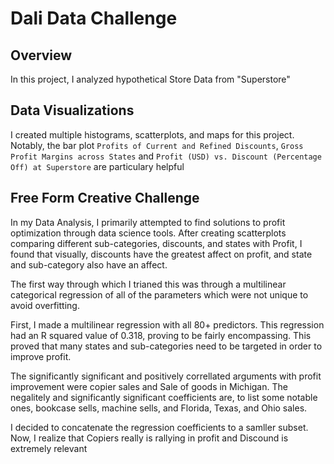 
# Dali Data Challenge

## Overview

In this project, I analyzed hypothetical Store Data from "Superstore"

## Data Visualizations

I created multiple histograms, scatterplots, and maps for this project. Notably, the bar plot `Profits of Current and Refined Discounts`, `Gross Profit Margins across States` and `Profit (USD) vs. Discount (Percentage Off) at Superstore` are particulary helpful

## Free Form Creative Challenge

In my Data Analysis, I primarily attempted to find solutions to profit optimization through data science tools. After creating scatterplots comparing different sub-categories, discounts, and states with Profit, I found that visually, discounts have the greatest affect on profit, and state and sub-category also have an affect. 

The first way through which I trianed this was through a multilinear categorical regression of all of the parameters which were not unique to avoid overfitting. 

First, I made a multilinear regression with all 80+ predictors. This regression had an R squared value of 0.318, proving to be fairly encompassing. This proved that many states and sub-categories need to be targeted in order to improve profit.

The significantly significant and positively correllated arguments with profit improvement were copier sales and Sale of goods in Michigan. The negalitely and significantly significant coefficients are, to list some notable ones, bookcase sells, machine sells, and Florida, Texas, and  Ohio sales.

I decided to concatenate the regression coefficients to a samller subset. Now, I realize that Copiers really is rallying in profit and Discound is extremely relevant
